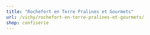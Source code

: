 ```yaml
---
title: "Rochefort en Terre Pralines et Gourmets"
url: /vichy/rochefort-en-terre-pralines-et-gourmets/
shop: confiserie
---
```

